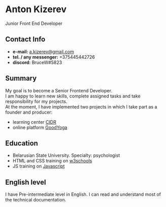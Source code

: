 # Anton Kizerev
Junior Front End Developer  

## Contact Info
* **e-mail:** a.kizerev@gmail.com
* **tel. / any messenger:** +375445442726
* **discord:** BruceW#5823  

## Summary
My goal is to become a Senior Frontend Developer.  
I am happy to learn new skills, complete assigned tasks and take responsibility for my projects.  
At the moment, I have implemented two projects in which I take part as a founder and producer:
* learning center [CIDR](http://www.cidr.design)
* online platform [GoodYoga](http://www.goodyoga.by)  

## Education
* Belarusian State University. Specialty: psychologist
* HTML and CSS training on [w3schools](http://www.w3schools.com/)
* JS training on [Javascript](http://learn.javascript.ru)  

## English level
I have Pre-intermediate level in English. I can read and understand most of the technical documentation.
